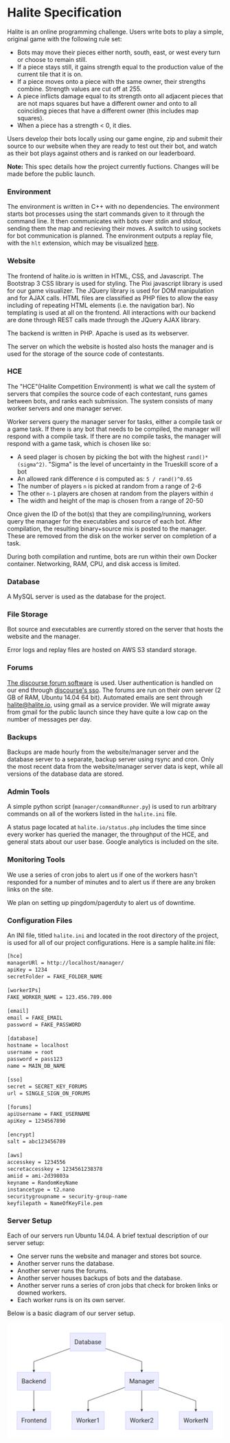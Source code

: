 # Halite Specification

Halite is an online programming challenge. Users write bots to play a simple, original game with the following rule set:

* Bots may move their pieces either north, south, east, or west every turn or choose to remain still.
* If a piece stays still, it gains strength equal to the production value of the current tile that it is on.
* If a piece moves onto a piece with the same owner, their strengths combine. Strength values are cut off at 255.
* A piece inflicts damage equal to its strength onto all adjacent pieces that are not maps squares but have a different owner and onto to all coinciding pieces that have a different owner (this includes map squares).
* When a piece has a strength &lt; 0, it dies.

Users develop their bots locally using our game engine, zip and submit their source to our website when they are ready to test out their bot, and watch as their bot plays against others and is ranked on our leaderboard.

**Note:** This spec details how the project currently fuctions. Changes will be made before the public launch.


### Environment
The environment is written in C++ with no dependencies. The environment starts bot processes using the start commands given to it through the command line. It then communicates with bots over stdin and stdout, sending them the map and recieving their moves. A switch to using sockets for bot communication is planned. The environment outputs a replay file, with the `hlt` extension, which may be visualized [here](http://halite.io/game.php).

### Website

The frontend of halite.io is written in HTML, CSS, and Javascript. The Bootstrap 3 CSS library is used for styling. The Pixi javascript library is used for our game visualizer. The JQuery library is used for DOM manipulation and for AJAX calls. HTML files are classified as PHP files to allow the easy including of repeating HTML elements (i.e. the navigation bar). No templating is used at all on the frontend. All interactions with our backend are done through REST calls made through the JQuery AJAX library.

The backend is written in PHP. Apache is used as its webserver.

The server on which the website is hosted also hosts the manager and is used for the storage of the source code of contestants.

### HCE

The "HCE"(Halite Competition Environment) is what we call the system of servers that compiles the source code of each contestant, runs games between bots, and ranks each submission. The system consists of many worker servers and one manager server.

Worker servers query the manager server for tasks, either a compile task or a game task. If there is any bot that needs to be compiled, the manager will respond with a compile task. If there are no compile tasks, the manager will respond with a game task, which is chosen like so:

* A seed plager is chosen by picking the bot with the highest `rand()*(sigma^2)`. "Sigma" is the level of uncertainty in the Trueskill score of a bot
* An allowed rank difference `d` is computed as: `5 / rand()^0.65`
* The number of players `n` is picked at random from a range of 2-6
* The other `n-1` players are chosen at random from the players within `d`
* The width and height of the map is chosen from a range of 20-50

Once given the ID of the bot(s) that they are compiling/running, workers query the manager for the executables and source of each bot. After compilation, the resulting binary+source mix is posted to the manager. These are removed from the disk on the worker server on completion of a task.

During both compilation and runtime, bots are run within their own Docker container. Networking, RAM, CPU, and disk access is limited.

### Database

A MySQL server is used as the database for the project.

### File Storage

Bot source and executables are currently stored on the server that hosts the website and the manager.

Error logs and replay files are hosted on AWS S3 standard storage.

### Forums

[The discourse forum software](https://www.discourse.org/) is used. User authentication is handled on our end through [discourse's sso](https://meta.discourse.org/t/official-single-sign-on-for-discourse/13045). The forums are run on their own server (2 GB of RAM, Ubuntu 14.04 64 bit). Automated emails are sent through halite@halite.io, using gmail as a service provider. We will migrate away from gmail for the public launch since they have quite a low cap on the number of messages per day.

### Backups

Backups are made hourly from the website/manager server and the database server to a separate, backup server using rsync and cron. Only the most recent data from the website/manager server data is kept, while all versions of the database data are stored.

### Admin Tools

A simple python script (`manager/commandRunner.py`) is used to run arbitrary commands on all of the workers listed in the `halite.ini` file.

A status page located at `halite.io/status.php` includes the time since every worker has queried the manager, the throughput of the HCE, and general stats about our user base. Google analytics is included on the site.

### Monitoring Tools

We use a series of cron jobs to alert us if one of the workers hasn't responded for a number of minutes and to alert us if there are any broken links on the site.

We plan on setting up pingdom/pagerduty to alert us of downtime.

### Configuration Files

An INI file, titled `halite.ini` and located in the root directory of the project, is used for all of our project configurations. Here is a sample halite.ini file:

```
[hce]
managerURl = http://localhost/manager/
apiKey = 1234
secretFolder = FAKE_FOLDER_NAME

[workerIPs]
FAKE_WORKER_NAME = 123.456.789.000

[email]
email = FAKE_EMAIL
password = FAKE_PASSWORD

[database]
hostname = localhost
username = root
password = pass123
name = MAIN_DB_NAME

[sso]
secret = SECRET_KEY_FORUMS
url = SINGLE_SIGN_ON_FORUMS

[forums]
apiUsername = FAKE_USERNAME
apiKey = 1234567890

[encrypt]
salt = abc123456789

[aws]
accesskey = 1234556
secretaccesskey = 1234561238378
amiid = ami-2d39803a
keyname = RandomKeyName
instancetype = t2.nano
securitygroupname = security-group-name
keyfilepath = NameOfKeyFile.pem
```

### Server Setup

Each of our servers run Ubuntu 14.04. A brief textual description of our server setup:

* One server runs the website and manager and stores bot source.
* Another server runs the database.
* Another server runs the forums.
* Another server houses backups of bots and the database.
* Another server runs a series of cron jobs that check for broken links or downed workers.
* Each worker runs is on its own server.

Below is a basic diagram of our server setup.

![Server Architecture Diagram](components.png)
